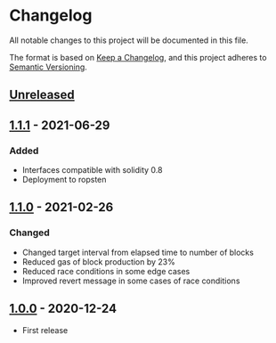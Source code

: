 # Changelog

All notable changes to this project will be documented in this file.

The format is based on [Keep a Changelog](https://keepachangelog.com/en/1.0.0/),
and this project adheres to [Semantic Versioning](https://semver.org/spec/v2.0.0.html).

## [Unreleased]

## [1.1.1] - 2021-06-29

### Added

- Interfaces compatible with solidity 0.8
- Deployment to ropsten

## [1.1.0] - 2021-02-26

### Changed

- Changed target interval from elapsed time to number of blocks
- Reduced gas of block production by 23%
- Reduced race conditions in some edge cases
- Improved revert message in some cases of race conditions

## [1.0.0] - 2020-12-24

- First release

[unreleased]: https://github.com/cartesi/pos-dlib/compare/v1.1.1...HEAD
[1.1.1]: https://github.com/cartesi/pos-dlib/compare/v1.1.0...v1.1.1
[1.1.0]: https://github.com/cartesi/pos-dlib/compare/v1.0.0...v1.1.0
[1.0.0]: https://github.com/cartesi/pos-dlib/releases/tag/v1.0.0
